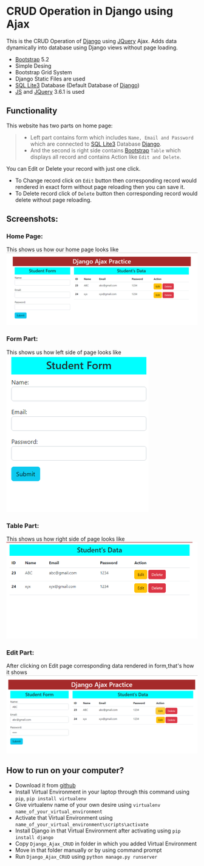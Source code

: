 # CRUD Operation in Django using Ajax

This is the CRUD Operation of [Django](https://www.djangoproject.com/) using [JQuery](https://jquery.com/) Ajax. Adds data dynamically into database using Django views without page loading.


* [Bootstrap](https://getbootstrap.com/docs/5.2/) 5.2
* Simple Desing 
* Bootstrap Grid System
* Django Static Files are used 
* [SQL Lite3](https://www.sqlite.org/index.html) Database (Default Database of [Django](https://www.djangoproject.com/))
* [JS](https://cdnjs.com/) and [JQuery](https://jquery.com/) 3.6.1 is used

## Functionality 

This website has two parts on home page:
> * Left part contains form which includes `Name, Email and Password` which are connected to [SQL Lite3](https://www.sqlite.org/index.html) Database [Django](https://www.djangoproject.com/).
> * And the second is right side contains [Bootstrap](https://getbootstrap.com/docs/5.2/) `Table` which displays all record and contains Action like `Edit and Delete`.

You can Edit or Delete your record with just one click.
* To Change record click on `Edit` button then corresponding record would rendered in exact form without page reloading then you can save it.
* To Delete record click of `Delete` button then corresponding record would delete without page reloading.

## Screenshots:

### Home Page:
This shows us how our home page looks like
![image](images/main.png)

### Form Part:
This shows us how left side of page looks like
![image](images/form.png)

### Table Part:
This shows us how right side of page looks like
![image](images/table.png)

### Edit Part:
After clicking on Edit page corresponding data rendered in form,that's how it shows
![image](images/edit.png)

## How to run on your computer?

* Download it from [github](https://github.com/)
* Install Virtual Environment in your laptop through this command using `pip`,
    `pip install virtualenv`
* Give virtualenv name of your own desire using 
    `virtualenv name_of_your_virtual_environment`
* Activate that Virtual Environment using `name_of_your_virtual_environment\scripts\activate`
* Install Django in that Virtual Environment after activating using `pip install django` 
* Copy `Django_Ajax_CRUD` in folder in which you added Virtual Environment
* Move in that folder manually or by using command prompt
* Run `Django_Ajax_CRUD` using `python manage.py runserver`
